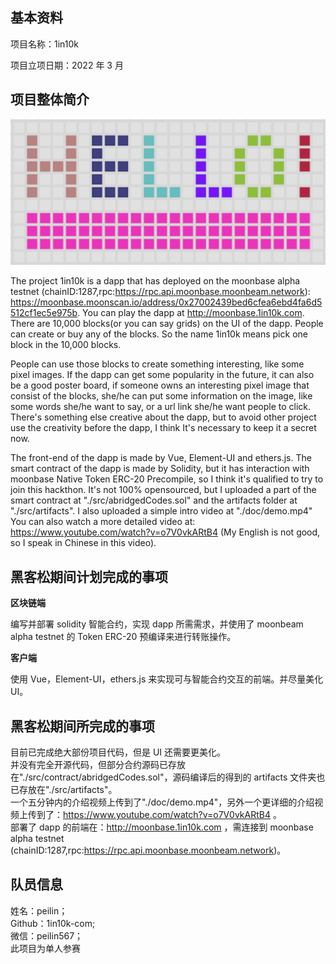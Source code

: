## 基本资料

项目名称：1in10k

项目立项日期：2022 年 3 月

## 项目整体简介

![](./docs/logo.png)

The project 1in10k is a dapp that has deployed on the moonbase alpha testnet (chainID:1287,rpc:https://rpc.api.moonbase.moonbeam.network): https://moonbase.moonscan.io/address/0x27002439bed6cfea6ebd4fa6d5512cf1ec5e975b. You can play the dapp at http://moonbase.1in10k.com. There are 10,000 blocks(or you can say grids) on the UI of the dapp. People can create or buy any of the blocks. So the name 1in10k means pick one block in the 10,000 blocks.

People can use those blocks to create something interesting, like some pixel images. If the dapp can get some popularity in the future, it can also be a good poster board, if someone owns an interesting pixel image that consist of the blocks, she/he can put some information on the image, like some words she/he want to say, or a url link she/he want people to click. There's something else creative about the dapp, but to avoid other project use the creativity before the dapp, I think It's necessary to keep it a secret now.

The front-end of the dapp is made by Vue, Element-UI and ethers.js. The smart contract of the dapp is made by Solidity, but it has interaction with moonbase Native Token ERC-20 Precompile, so I think it's qualified to try to join this hackthon. It's not 100% opensourced, but I uploaded a part of the smart contract at "./src/abridgedCodes.sol" and the artifacts folder at "./src/artifacts". I also uploaded a simple intro video at "./doc/demo.mp4" You can also watch a more detailed video at: https://www.youtube.com/watch?v=o7V0vkARtB4 (My English is not good, so I speak in Chinese in this video).

## 黑客松期间计划完成的事项

**区块链端**

编写并部署 solidity 智能合约，实现 dapp 所需需求，并使用了 moonbeam alpha testnet 的 Token ERC-20 预编译来进行转账操作。

**客户端**

使用 Vue，Element-UI，ethers.js 来实现可与智能合约交互的前端。并尽量美化 UI。

## 黑客松期间所完成的事项

目前已完成绝大部份项目代码，但是 UI 还需要更美化。  
并没有完全开源代码，但部分合约源码已存放在"./src/contract/abridgedCodes.sol"，源码编译后的得到的 artifacts 文件夹也已存放在"./src/artifacts"。  
一个五分钟内的介绍视频上传到了"./doc/demo.mp4"，另外一个更详细的介绍视频上传到了：https://www.youtube.com/watch?v=o7V0vkARtB4 。  
部署了 dapp 的前端在：http://moonbase.1in10k.com ，需连接到 moonbase alpha testnet (chainID:1287,rpc:https://rpc.api.moonbase.moonbeam.network)。

## 队员信息

姓名：peilin；  
Github：1in10k-com;  
微信：peilin567；  
此项目为单人参赛
